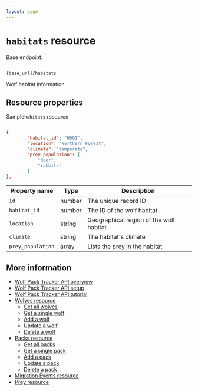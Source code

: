 ```yaml
---
layout: page
---
```


# `habitats` resource

Base endpoint:

```shell

{base_url}/habitats
```

Wolf habitat information.

## Resource properties

Sample`habitats` resource

```JSON

{
        "habitat_id": "H001",
        "location": "Northern Forest",
        "climate": "temperate",
        "prey_population": [
            "deer",
            "rabbits"
        ]
},
```

| Property name | Type | Description |
| ------------- | ----------- | ----------- |
| `id`	|number	|The unique record ID|
| `habitat_id` | number | The ID of the wolf habitat|
| `location` | string | Geographical region of the wolf habitat|
| `climate` | string | The habitat's climate|
| `prey_population` | array | Lists the prey in the habitat|

## More information

* [Wolf Pack Tracker API overview](../index.md)
* [Wolf Pack Tracker API setup](../getting-started.md)
* [Wolf Pack Tracker API tutorial](../tutorials/tutorials.md)
* [Wolves resource](wolves.md)
    * [Get all wolves](wolves-get-all.md)
    * [Get a single wolf](wolves-get-single.md)
    * [Add a wolf](wolves-post.md)
    * [Update a wolf](wolves-put.md)
    * [Delete a wolf](wolves-delete.md)
* [Packs resource](packs.md)
    * [Get all packs](packs-get-all.md)
    * [Get a single pack](packs-get-single.md)
    * [Add a pack](packs-post.md)
    * [Update a  pack](packs-put.md)
    * [Delete a pack](packs-delete.md)
* [Migration Events resource](migration-events.md)
* [Prey resource](prey.md)
